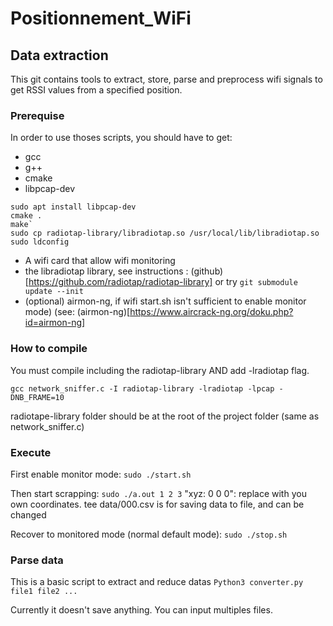 # Positionnement_WiFi


## Data extraction
This git contains tools to extract, store, parse and preprocess wifi signals to get RSSI values from a specified position.


### Prerequise
In order to use thoses scripts, you should have to get:
 - gcc
 - g++
 - cmake
 - libpcap-dev
```
sudo apt install libpcap-dev
cmake .
make`
sudo cp radiotap-library/libradiotap.so /usr/local/lib/libradiotap.so
sudo ldconfig
```
 - A wifi card that allow wifi monitoring
 - the libradiotap library, see instructions : (github)[https://github.com/radiotap/radiotap-library] or try `git submodule update --init`
 - (optional) airmon-ng, if wifi start.sh isn't sufficient to enable monitor mode) (see: (airmon-ng)[https://www.aircrack-ng.org/doku.php?id=airmon-ng]


### How to compile
You must compile including the radiotap-library AND add -lradiotap flag.

`gcc network_sniffer.c -I radiotap-library -lradiotap -lpcap -DNB_FRAME=10`

radiotape-library folder should be at the root of the project folder (same as network_sniffer.c)

### Execute
First enable monitor mode:
`sudo ./start.sh`

Then start scrapping:
`sudo ./a.out 1 2 3`
"xyz: 0 0 0": replace with you own coordinates. tee data/000.csv is for saving data to file, and can be changed

Recover to monitored mode (normal default mode):
`sudo ./stop.sh`

### Parse data
This is a basic script to extract and reduce datas
`Python3 converter.py file1 file2 ...`

Currently it doesn't save anything. You can input multiples files.

